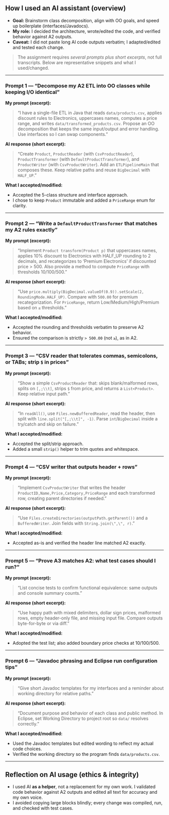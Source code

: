 ## How I used an AI assistant (overview)
- **Goal:** Brainstorm class decomposition, align with OO goals, and speed up boilerplate (interfaces/Javadocs).
- **My role:** I decided the architecture, wrote/edited the code, and verified behavior against A2 outputs.
- **Caveat:** I did not paste long AI code outputs verbatim; I adapted/edited and tested each change.

> The assignment requires *several prompts plus short excerpts*, not full transcripts. Below are representative snippets and what I used/changed.

---

### Prompt 1 — “Decompose my A2 ETL into OO classes while keeping I/O identical”
**My prompt (excerpt):**  
> “I have a single-file ETL in Java that reads `data/products.csv`, applies discount rules to Electronics, uppercases names, computes a price range, and writes `data/transformed_products.csv`. Propose an OO decomposition that keeps the same input/output and error handling. Use interfaces so I can swap components.”

**AI response (short excerpt):**  
> “Create `Product`, `ProductReader` (with `CsvProductReader`), `ProductTransformer` (with `DefaultProductTransformer`), and `ProductWriter` (with `CsvProductWriter`). Add an `ETLPipelineMain` that composes these. Keep relative paths and reuse `BigDecimal` with `HALF_UP`.”

**What I accepted/modified:**  
- Accepted the 5-class structure and interface approach.  
- I chose to keep `Product` immutable and added a `PriceRange` enum for clarity.

---

### Prompt 2 — “Write a `DefaultProductTransformer` that matches my A2 rules exactly”
**My prompt (excerpt):**  
> “Implement `Product transform(Product p)` that uppercases names, applies 10% discount to Electronics with HALF_UP rounding to 2 decimals, and recategorizes to ‘Premium Electronics’ if discounted price > 500. Also provide a method to compute `PriceRange` with thresholds 10/100/500.”

**AI response (short excerpt):**  
> “Use `price.multiply(BigDecimal.valueOf(0.9)).setScale(2, RoundingMode.HALF_UP)`. Compare with `500.00` for premium recategorization. For `PriceRange`, return Low/Medium/High/Premium based on `≤` thresholds.”

**What I accepted/modified:**  
- Accepted the rounding and thresholds verbatim to preserve A2 behavior.  
- Ensured the comparison is strictly `> 500.00` (not `≥`), as in A2.

---

### Prompt 3 — “CSV reader that tolerates commas, semicolons, or TABs; strip `$` in prices”
**My prompt (excerpt):**  
> “Show a simple `CsvProductReader` that: skips blank/malformed rows, splits on `[,;\\t]`, strips `$` from price, and returns a `List<Product>`. Keep relative input path.”

**AI response (short excerpt):**  
> “In `readAll()`, use `Files.newBufferedReader`, read the header, then split with `line.split("[,;\\t]", -1)`. Parse `int`/`BigDecimal` inside a try/catch and skip on failure.”

**What I accepted/modified:**  
- Accepted the split/strip approach.  
- Added a small `strip()` helper to trim quotes and whitespace.

---

### Prompt 4 — “CSV writer that outputs header + rows”
**My prompt (excerpt):**  
> “Implement `CsvProductWriter` that writes the header `ProductID,Name,Price,Category,PriceRange` and each transformed row, creating parent directories if needed.”

**AI response (short excerpt):**  
> “Use `Files.createDirectories(outputPath.getParent())` and a `BufferedWriter`. Join fields with `String.join(\",\", r)`.”

**What I accepted/modified:**  
- Accepted as-is and verified the header line matched A2 exactly.

---

### Prompt 5 — “Prove A3 matches A2: what test cases should I run?”
**My prompt (excerpt):**  
> “List concise tests to confirm functional equivalence: same outputs and console summary counts.”

**AI response (short excerpt):**  
> “Use happy path with mixed delimiters, dollar sign prices, malformed rows, empty header-only file, and missing input file. Compare outputs byte-for-byte or via diff.”

**What I accepted/modified:**  
- Adopted the test list; also added boundary price checks at 10/100/500.

---

### Prompt 6 — “Javadoc phrasing and Eclipse run configuration tips”
**My prompt (excerpt):**  
> “Give short Javadoc templates for my interfaces and a reminder about working directory for relative paths.”

**AI response (short excerpt):**  
> “Document purpose and behavior of each class and public method. In Eclipse, set Working Directory to project root so `data/` resolves correctly.”

**What I accepted/modified:**  
- Used the Javadoc templates but edited wording to reflect my actual code choices.  
- Verified the working directory so the program finds `data/products.csv`.

---

## Reflection on AI usage (ethics & integrity)
- I used AI **as a helper**, not a replacement for my own work. I validated code behavior against A2 outputs and edited all text for accuracy and my own voice.
- I avoided copying large blocks blindly; every change was compiled, run, and checked with test cases.

